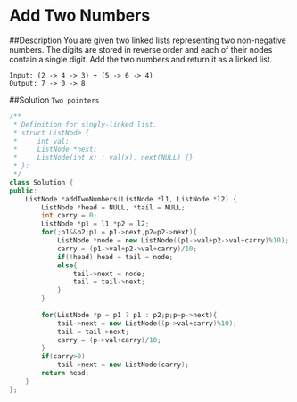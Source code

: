 Add Two Numbers 
======

##Description
You are given two linked lists representing two non-negative numbers. The digits are stored in reverse order and each of their nodes contain a single digit. Add the two numbers and return it as a linked list.

```
Input: (2 -> 4 -> 3) + (5 -> 6 -> 4)
Output: 7 -> 0 -> 8
```

##Solution
`Two pointers`
```cpp
/**
 * Definition for singly-linked list.
 * struct ListNode {
 *     int val;
 *     ListNode *next;
 *     ListNode(int x) : val(x), next(NULL) {}
 * };
 */
class Solution {
public:
    ListNode *addTwoNumbers(ListNode *l1, ListNode *l2) {
        ListNode *head = NULL, *tail = NULL;
        int carry = 0;
        ListNode *p1 = l1,*p2 = l2;
        for(;p1&&p2;p1 = p1->next,p2=p2->next){
            ListNode *node = new ListNode((p1->val+p2->val+carry)%10);
            carry = (p1->val+p2->val+carry)/10;
            if(!head) head = tail = node;
            else{
                tail->next = node;
                tail = tail->next;
            }
        }
        
        for(ListNode *p = p1 ? p1 : p2;p;p=p->next){
            tail->next = new ListNode((p->val+carry)%10);
            tail = tail->next;
            carry = (p->val+carry)/10;
        }
        if(carry>0)
            tail->next = new ListNode(carry);
        return head;
    }
};
```